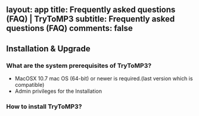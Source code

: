 layout: app
title: Frequently asked questions (FAQ) | TryToMP3
subtitle: Frequently asked questions (FAQ)
comments: false
---


## Installation & Upgrade

### What are the system prerequisites of TryToMP3?
- MacOSX 10.7  mac OS (64-bit) or newer is required.(last version which is compatible)
- Admin privileges for the Installation


### How to install TryToMP3?
